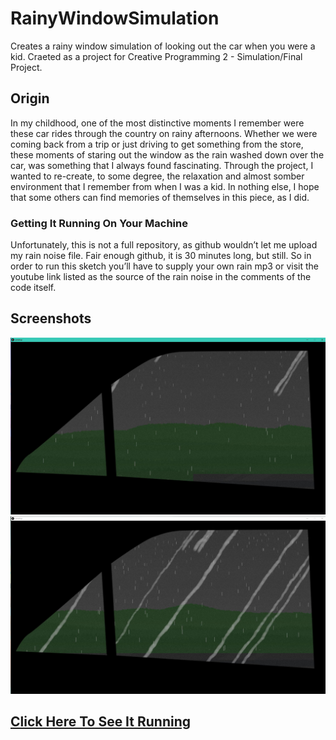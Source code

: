# RainyWindowSimulation
Creates a rainy window simulation of looking out the car when you were a kid.
Craeted as a project for Creative Programming 2 - Simulation/Final Project.

## Origin
In my childhood, one of the most distinctive moments I remember were these car rides through the country on rainy afternoons.  Whether we were coming back from a trip or just driving to get something from the store, these moments of staring out the window as the rain washed down over the car, was something that I always found fascinating.  Through the project, I wanted to re-create, to some degree, the relaxation and almost somber environment that I remember from when I was a kid.  In nothing else, I hope that some others can find memories of themselves in this piece, as I did.

### Getting It Running On Your Machine
Unfortunately, this is not a full repository, as github wouldn’t let me upload my rain noise file.  Fair enough github, it is 30 minutes long, but still.  So in order to run this sketch you’ll have to supply your own rain mp3 or visit the youtube link listed as the source of the rain noise in the comments of the code itself. 

## Screenshots

![First Screenshot](https://raw.githubusercontent.com/splitty/RainyWindowSimulation/master/screenshots/1.JPG)
![Second Screenshot](https://raw.githubusercontent.com/splitty/RainyWindowSimulation/master/screenshots/2.JPG)

## [Click Here To See It Running](https://www.youtube.com/watch?v=lhaVifoSVOg "Rainy Window Sim Youtube Link")
